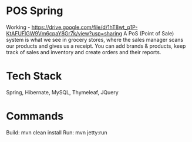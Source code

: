 # POS Spring
Working - 
https://drive.google.com/file/d/1hT8wt_p1P-KtAFUFlGW9Vm6cpaY8Gr7k/view?usp=sharing
A PoS (Point of Sale) system is what we see in grocery stores, where the sales manager scans our products and gives us a receipt.
You can add brands & products, keep track of sales and inventory and create orders and their reports.
# Tech Stack
Spring, Hibernate, MySQL, Thymeleaf, JQuery
# Commands
Build: mvn clean install
Run: mvn jetty:run

